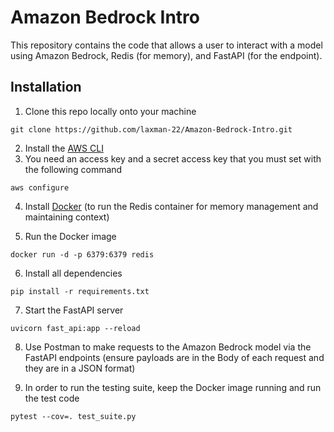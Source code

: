 # Amazon Bedrock Intro

This repository contains the code that allows a user to interact with a model using Amazon Bedrock, Redis (for memory), and FastAPI (for the endpoint).

## Installation

1) Clone this repo locally onto your machine
```(bash)
git clone https://github.com/laxman-22/Amazon-Bedrock-Intro.git
```
2) Install the [AWS CLI](https://aws.amazon.com/cli/)
3) You need an access key and a secret access key that you must set with the following command
```(bash)
aws configure
```
4) Install [Docker](https://docs.docker.com/desktop/setup/install/windows-install/) (to run the Redis container for memory management and maintaining context)

5) Run the Docker image
```(bash)
docker run -d -p 6379:6379 redis
```
6) Install all dependencies
```(bash)
pip install -r requirements.txt
```
7) Start the FastAPI server
```(bash)
uvicorn fast_api:app --reload
```

8) Use Postman to make requests to the Amazon Bedrock model via the FastAPI endpoints (ensure payloads are in the Body of each request and they are in a JSON format)

9) In order to run the testing suite, keep the Docker image running and run the test code
```(bash)
pytest --cov=. test_suite.py 
```
